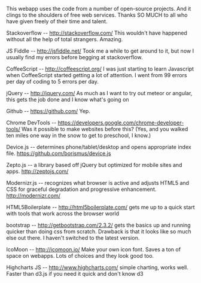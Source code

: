 This webapp uses the code from a number of open-source projects. And it clings to the shoulders of free web services. Thanks SO MUCH to all who have given freely of their time and talent.

Stackoverflow -- http://stackoverflow.com/  This wouldn't have happened without all the help of total strangers. Amazing.

JS Fiddle -- http://jsfiddle.net/   Took me a while to get around to it, but now I usually find my errors before begging at stackoverflow.

CoffeeScript -- http://coffeescript.org/  I was just starting to learn Javascript when CoffeeScript started getting a lot of attention. I went from 99 errors per day of coding to 5 errors per day.

jQuery -- http://jquery.com/  As much as I want to try out meteor or angular, this gets the job done and I know what's going on

Github -- https://github.com/   Yep.

Chrome DevTools -- https://developers.google.com/chrome-developer-tools/  Was it possible to make websites before this? (Yes, and you walked ten miles one way in the snow to get to preschool, I know.)

Device.js -- determines phone/tablet/desktop and opens appropriate index file.
https://github.com/borismus/device.js

Zepto.js -- a library based off jQuery but optimized for mobile sites and apps.
http://zeptojs.com/

Modernizr.js -- recognizes what browser is active and adjusts HTML5 and CSS for graceful degradation and progressive enhancement.
http://modernizr.com/

HTML5Boilerplate -- http://html5boilerplate.com/   gets me up to a quick start with tools that work across the browser world

bootstrap -- http://getbootstrap.com/2.3.2/   gets the basics up and running quicker than doing css from scratch. Drawback is that it looks like so much else out there. I haven't switched to the latest version.

IcoMoon -- http://icomoon.io/  Make your own icon font. Saves a ton of space on webapps. Lots of choices and they look good too.

Highcharts JS -- http://www.highcharts.com/   simple charting, works well. Faster than d3.js if you need it quick and don't know d3
